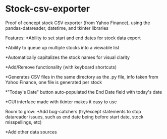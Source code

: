# Stock-csv-exporter

Proof of concept stock CSV exporter (from Yahoo Finance), using the pandas-datareader, datetime, and tkinter libraries

Features:
*Ability to set start and end dates for stock data export

*Ability to queue up multiple stocks into a viewable list

*Automatically capitalizes the stock names for visual clarity

*Add/Remove functionality (with keyboard shortcuts)

*Generates CSV files in the same directory as the .py file, info taken from Yahoo Finance, one file is generated per stock

*"Today's Date" button auto-populated the End Date field with today's date

*GUI interface made with tkinter makes it easy to use

Room to grow:
*Add bug-catchers (try/except statements to stop datareader issues, such as end date being before start date, stock misspellings, etc)

*Add other data sources
